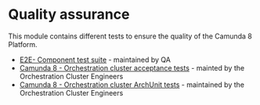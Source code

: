 # Quality assurance

This module contains different tests to ensure the quality of the Camunda 8 Platform.

* [E2E- Component test suite](/qa/c8-orchestration-cluster-e2e-test-suite/README.md) - maintained by QA
* [Camunda 8 - Orchestration cluster acceptance tests](/qa/acceptance-tests/README.md) - mainted by the Orchestration Cluster Engineers
* [Camunda 8 - Orchestration cluster ArchUnit tests](/qa/archunit-tests/README.md) - maintained by the Orchestration Cluster Engineers

